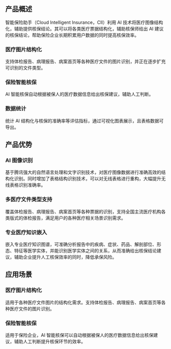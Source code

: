 ## 产品概述

智能保险助手（Cloud Intelligent Insurance，CII）利用 AI 技术将医疗图像结构化，辅助提供核保结论。其可以将各类医疗票据结构化，辅助核保师给出 AI 建议的核保结论，帮助保险企业长期积累用户数据的同时提高核保效率。

### 医疗图片结构化
支持体检报告、病理报告、病案首页等各种医疗文件的图片识别，并正在逐步扩充可识别的文件类型。

### 保险智能核保
AI 智能核保自动根据被保人的医疗数据信息给出核保建议，辅助人工判断。

### 数据统计
统计 AI 结构化与核保的准确率等评估指标，通过可视化图表展示，且表格数据可导出。

## 产品优势

### AI 图像识别
基于腾讯强大的自然语言处理和文字识别技术，对医疗图像数据进行准确高效的结构化识别。同时增加了表格结构识别技术，可以对无线表格进行重构，大幅提升无线表格识别准确率。

### 多医疗文件类型支持
覆盖体检报告、病理报告、病案首页等各种票据的识别，支持全国主流医疗机构各类版式的体检报告，满足用户的各种医疗相关场景识别需求。

### 专业医疗知识嵌入
嵌入专业医疗知识图谱，可准确分析报告中的疾病、症状、药品、解剖部位、形态、特征等医学实体，并能识别医学实体之间的关系，从而准确给出核保结论建议，辅助企业提升人工核保效率的同时，降低承保风险。

## 应用场景

### 医疗图片结构化
适用于各种医疗文件图片的结构化需求。支持体检报告、病理报告、病案首页等各种医疗文件的图片识别。

### 保险智能核保
适用于保险企业，AI 智能核保可以自动根据被保人的医疗数据信息给出核保建议，辅助人工判断提升核保环节的效率。

